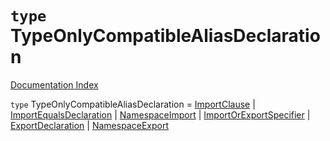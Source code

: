 # `type` TypeOnlyCompatibleAliasDeclaration

[Documentation Index](../README.md)

`type` TypeOnlyCompatibleAliasDeclaration = [ImportClause](../private.interface.ImportClause/README.md) | [ImportEqualsDeclaration](../private.interface.ImportEqualsDeclaration/README.md) | [NamespaceImport](../private.interface.NamespaceImport/README.md) | [ImportOrExportSpecifier](../type.ImportOrExportSpecifier/README.md) | [ExportDeclaration](../private.interface.ExportDeclaration/README.md) | [NamespaceExport](../private.interface.NamespaceExport/README.md)